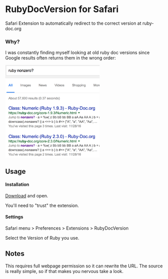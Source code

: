 # RubyDocVersion for Safari

Safari Extension to automatically redirect to the correct version at ruby-doc.org

### Why?

I was constantly finding myself looking at old ruby doc versions since Google results often returns them in the wrong order:

<img src='https://github.com/mcfadden/RubyDocVersion/blob/master/screenshot.png?raw=true' width="300" alt="Google confusesd me" />

## Usage

#### Installation
[Download](https://github.com/mcfadden/RubyDocVersion/blob/master/RubyDocVersion.safariextz?raw=true) and open.

You'll need to "trust" the extension.

#### Settings

Safari menu > Preferences > Extensions > RubyDocVersion

Select the Version of Ruby you use.

## Notes

This requires full webpage permission so it can rewrite the URL. The source is really simple, so if that makes you nervous take a look.
